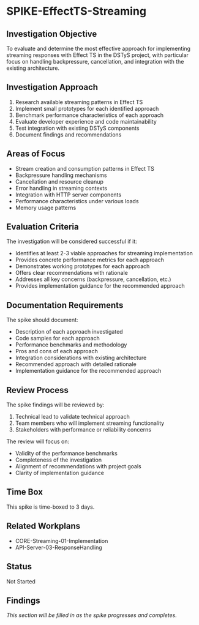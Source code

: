 # SPIKE-EffectTS-Streaming

## Investigation Objective

To evaluate and determine the most effective approach for implementing streaming responses with Effect TS in the DSTyS project, with particular focus on handling backpressure, cancellation, and integration with the existing architecture.

## Investigation Approach

1. Research available streaming patterns in Effect TS
2. Implement small prototypes for each identified approach
3. Benchmark performance characteristics of each approach
4. Evaluate developer experience and code maintainability
5. Test integration with existing DSTyS components
6. Document findings and recommendations

## Areas of Focus

- Stream creation and consumption patterns in Effect TS
- Backpressure handling mechanisms
- Cancellation and resource cleanup
- Error handling in streaming contexts
- Integration with HTTP server components
- Performance characteristics under various loads
- Memory usage patterns

## Evaluation Criteria

The investigation will be considered successful if it:
- Identifies at least 2-3 viable approaches for streaming implementation
- Provides concrete performance metrics for each approach
- Demonstrates working prototypes for each approach
- Offers clear recommendations with rationale
- Addresses all key concerns (backpressure, cancellation, etc.)
- Provides implementation guidance for the recommended approach

## Documentation Requirements

The spike should document:
- Description of each approach investigated
- Code samples for each approach
- Performance benchmarks and methodology
- Pros and cons of each approach
- Integration considerations with existing architecture
- Recommended approach with detailed rationale
- Implementation guidance for the recommended approach

## Review Process

The spike findings will be reviewed by:
1. Technical lead to validate technical approach
2. Team members who will implement streaming functionality
3. Stakeholders with performance or reliability concerns

The review will focus on:
- Validity of the performance benchmarks
- Completeness of the investigation
- Alignment of recommendations with project goals
- Clarity of implementation guidance

## Time Box

This spike is time-boxed to 3 days.

## Related Workplans

- CORE-Streaming-01-Implementation
- API-Server-03-ResponseHandling

## Status

Not Started

## Findings

*This section will be filled in as the spike progresses and completes.*

